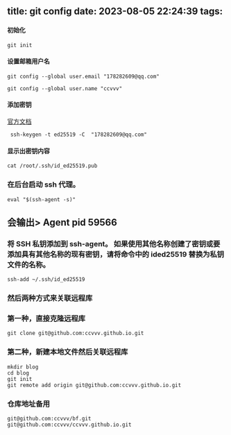 title: git config
date: 2023-08-05 22:24:39
tags:
---
#### 初始化
```
git init
```
#### 设置邮箱用户名
```
git config --global user.email "178282609@qq.com"

git config --global user.name "ccvvv"
```
#### 添加密钥
[官方文档](https://docs.github.com/zh/authentication/connecting-to-github-with-ssh/generating-a-new-ssh-key-and-adding-it-to-the-ssh-agent)
```
 ssh-keygen -t ed25519 -C  "178282609@qq.com"
```
#### 显示出密钥内容
```
cat /root/.ssh/id_ed25519.pub
```

### 在后台启动 ssh 代理。
```
eval "$(ssh-agent -s)"
```
   ##  会输出> Agent pid 59566

### 将 SSH 私钥添加到 ssh-agent。 如果使用其他名称创建了密钥或要添加具有其他名称的现有密钥，请将命令中的 ided25519 替换为私钥文件的名称。
```
ssh-add ~/.ssh/id_ed25519
```

### 然后两种方式来关联远程库
### 第一种，直接克隆远程库
```
git clone git@github.com:ccvvv.github.io.git
```
### 第二种，新建本地文件然后关联远程库
```
mkdir blog
cd blog
git init
git remote add origin git@github.com:ccvvv.github.io.git
```
### 仓库地址备用
```
git@github.com:ccvvv/bf.git
git@github.com:ccvvv/ccvvv.github.io.git
```

